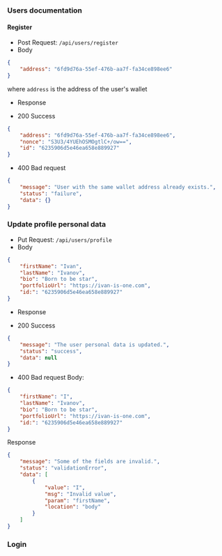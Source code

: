 ### Users documentation
#### Register
- Post Request: ```/api/users/register```
- Body
```json
{
    "address": "6fd9d76a-55ef-476b-aa7f-fa34ce898ee6"
}
```
where ```address``` is the address of the user's wallet
- Response
* 200 Success
```json
{
    "address": "6fd9d76a-55ef-476b-aa7f-fa34ce898ee6",
    "nonce": "S3U3/4YUEhOSMOgtlC+/ow==",
    "id": "6235906d5e46ea658e889927"
}
```
* 400 Bad request
```json
{
    "message": "User with the same wallet address already exists.",
    "status": "failure",
    "data": {}
}
```

### Update profile personal data
- Put Request: ```/api/users/profile```
- Body
```json
{
    "firstName": "Ivan",
    "lastName": "Ivanov",
    "bio": "Born to be star",
    "portfolioUrl": "https://ivan-is-one.com",
    "id:": "6235906d5e46ea658e889927"
}
```
- Response
* 200 Success
```json
{
    "message": "The user personal data is updated.",
    "status": "success",
    "data": null
}
```
* 400 Bad request
Body: 
```json
{
    "firstName": "I",
    "lastName": "Ivanov",
    "bio": "Born to be star",
    "portfolioUrl": "https://ivan-is-one.com",
    "id:": "6235906d5e46ea658e889927"
}
```
Response
```json
{
    "message": "Some of the fields are invalid.",
    "status": "validationError",
    "data": [
        {
            "value": "I",
            "msg": "Invalid value",
            "param": "firstName",
            "location": "body"
        }
    ]
}
```

### Login